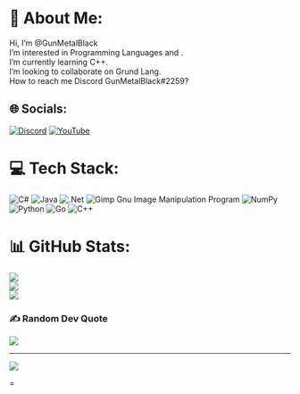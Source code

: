 # 💫 About Me:
Hi, I’m @GunMetalBlack<br>I’m interested in Programming Languages and .<br>I’m currently learning C++.<br>I’m looking to collaborate on Grund Lang.<br>How to reach me Discord GunMetalBlack#2259?


## 🌐 Socials:
[![Discord](https://img.shields.io/badge/Discord-%237289DA.svg?logo=discord&logoColor=white)](https://discord.gg/GunMetalBlack#2259) [![YouTube](https://img.shields.io/badge/YouTube-%23FF0000.svg?logo=YouTube&logoColor=white)](https://youtube.com/@https://www.youtube.com/channel/UCN_-0ER05TJXPfX98a8lHzg) 

# 💻 Tech Stack:
![C#](https://img.shields.io/badge/c%23-%23239120.svg?style=for-the-badge&logo=c-sharp&logoColor=white) ![Java](https://img.shields.io/badge/java-%23ED8B00.svg?style=for-the-badge&logo=java&logoColor=white) ![.Net](https://img.shields.io/badge/.NET-5C2D91?style=for-the-badge&logo=.net&logoColor=white) ![Gimp Gnu Image Manipulation Program](https://img.shields.io/badge/Gimp-657D8B?style=for-the-badge&logo=gimp&logoColor=FFFFFF) ![NumPy](https://img.shields.io/badge/numpy-%23013243.svg?style=for-the-badge&logo=numpy&logoColor=white) ![Python](https://img.shields.io/badge/python-3670A0?style=for-the-badge&logo=python&logoColor=ffdd54) ![Go](https://img.shields.io/badge/go-%2300ADD8.svg?style=for-the-badge&logo=go&logoColor=white) ![C++](https://img.shields.io/badge/c++-%2300599C.svg?style=for-the-badge&logo=c%2B%2B&logoColor=white)
# 📊 GitHub Stats:
![](https://github-readme-stats-sigma-five.vercel.app/api?username=GunMetalBlack&theme=dark&hide_border=false&include_all_commits=false&count_private=false)<br/>
![](https://github-readme-streak-stats.herokuapp.com/?user=GunMetalBlack&theme=dark&hide_border=false)<br/>
![](https://github-readme-stats-sigma-five.vercel.app/api/top-langs/?username=GunMetalBlack&theme=dark&hide_border=false&include_all_commits=false&count_private=false&layout=compact)

### ✍️ Random Dev Quote
![](https://quotes-github-readme.vercel.app/api?type=vetical&theme=gruvbox)

---
[![](https://visitcount.itsvg.in/api?id=GunMetalBlack&icon=8&color=10)](https://visitcount.itsvg.in)

<!-- Proudly created with GPRM ( https://gprm.itsvg.in ) -->=
